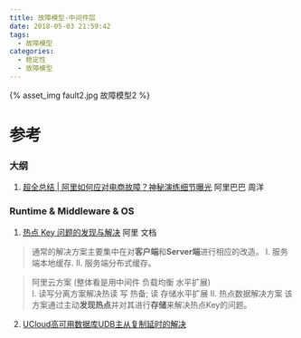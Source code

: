 ```yaml
---
title: 故障模型-中间件层 
date: 2018-05-03 21:59:42
tags:
  - 故障模型
categories:
  - 稳定性
  - 故障模型
---
```


<p></p>
<!-- more -->


{% asset_img fault2.jpg 故障模型2 %}


# 参考

### 大纲
1. [超全总结 | 阿里如何应对电商故障？神秘演练细节曝光](https://developer.aliyun.com/article/105551) 阿里巴巴  周洋

### Runtime & Middleware & OS
1. [热点 Key 问题的发现与解决](https://help.aliyun.com/document_detail/67252.html) 阿里 文档

> 通常的解决方案主要集中在对**客户端**和**Server端**进行相应的改造。 
  I. 服务端本地缓存.
  II. 服务端分布式缓存。

> 阿里云方案 (整体看是用中间件 负载均衡 水平扩展)   
  I. 读写分离方案解决热读
     写 热备; 读 存储水平扩展
  II. 热点数据解决方案
     该方案通过主动**发现热点**并对其进行**存储**来解决热点Key的问题。

2. [UCloud高可用数据库UDB主从复制延时的解决](https://www.admin5.com/article/20190404/902952.shtml)


